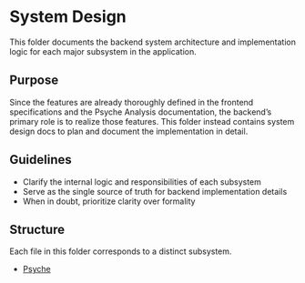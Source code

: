 # System Design

This folder documents the backend system architecture and implementation logic for each major subsystem in the application.

## Purpose

Since the features are already thoroughly defined in the frontend specifications and the Psyche Analysis documentation, the backend’s primary role is to realize those features.
This folder instead contains system design docs to plan and document the implementation in detail.

## Guidelines

- Clarify the internal logic and responsibilities of each subsystem
- Serve as the single source of truth for backend implementation details
- When in doubt, prioritize clarity over formality

## Structure

Each file in this folder corresponds to a distinct subsystem.

- [Psyche](./psyche.md)
